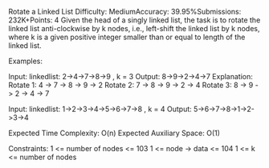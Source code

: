 Rotate a Linked List
Difficulty: MediumAccuracy: 39.95%Submissions: 232K+Points: 4
Given the head of a singly linked list, the task is to rotate the linked list anti-clockwise by k nodes, i.e., left-shift the linked list by k nodes, where k is a given positive integer smaller than or equal to length of the linked list.

Examples:

Input: linkedlist: 2->4->7->8->9 , k = 3
Output: 8->9->2->4->7
Explanation:
Rotate 1: 4 -> 7 -> 8 -> 9 -> 2
Rotate 2: 7 -> 8 -> 9 -> 2 -> 4
Rotate 3: 8 -> 9 -> 2 -> 4 -> 7

Input: linkedlist: 1->2->3->4->5->6->7->8 , k = 4
Output: 5->6->7->8->1->2->3->4

Expected Time Complexity: O(n)
Expected Auxiliary Space: O(1)

Constraints:
1 <= number of nodes <= 103
1 <= node -> data <= 104
1 <= k <= number of nodes 